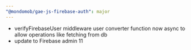 ```yaml
---
"@mondomob/gae-js-firebase-auth": major
---
```


- verifyFirebaseUser middleware user converter function now async to allow operations like fetching from db
- update to Firebase admin 11
